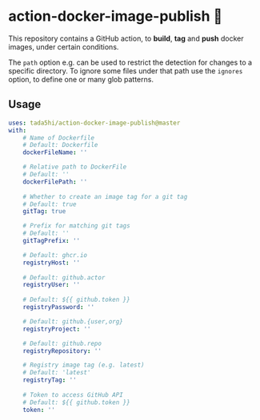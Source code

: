 # action-docker-image-publish 🎍

This repository contains a GitHub action, to
**build**, **tag** and **push** docker images, under certain conditions.

The `path` option e.g. can be used to restrict the detection for changes to a
specific directory.
To ignore some files under that path use the `ignores` option, to define
one or many glob patterns.

## Usage

```yaml
uses: tada5hi/action-docker-image-publish@master
with:
    # Name of Dockerfile
    # Default: Dockerfile
    dockerFileName: ''

    # Relative path to DockerFile
    # Default: ''
    dockerFilePath: ''
    
    # Whether to create an image tag for a git tag
    # Default: true
    gitTag: true

    # Prefix for matching git tags
    # Default: ''
    gitTagPrefix: ''

    # Default: ghcr.io
    registryHost: ''
    
    # Default: github.actor
    registryUser: ''
    
    # Default: ${{ github.token }}
    registryPassword: ''

    # Default: github.{user,org}
    registryProject: ''

    # Default: github.repo
    registryRepository: ''

    # Registry image tag (e.g. latest)
    # Default: 'latest'
    registryTag: ''
    
    # Token to access GitHub API
    # Default: ${{ github.token }}
    token: ''
```
